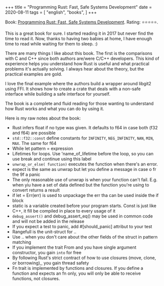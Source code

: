 +++
title = "Programming Rust: Fast, Safe Systems Development"
date = 2020-08-11
tags = [
    "english",
    "books",
]
+++

Book: [Programming Rust: Fast, Safe Systems Development](https://www.goodreads.com/review/25550614). Rating: ⭐️⭐️⭐️⭐️⭐️.

This is a great book for sure. I started reading it in 2017 but never find the
time to read it. Now, thanks to having two babies at home, I have enough time to
read while waiting for them to sleep. :)

There are many things I like about this book. The first is the comparisons with
C and C++ since both authors are/were C/C++ developers. This kind of experience
helps you understand how Rust is useful and what practical problems it's
actually solving. I always hear about the theory, but the practical examples are
gold.

I love the final example where the authors build a wrapper around libgit2 using
FFI. It shows how to create a crate that deals with a non-safe interface while
building a safe interface for yourself.

The book is a complete and fluid reading for those wanting to understand how
Rust works and what you can do by using it.

Here is my raw notes about the book:

- Rust infers float if no type was given. It defaults to f64 in case both (f32
  and f64) are possible
- `std::f32::const` define constants for `INFINITY`, `NEG_INFINITY`, `NAN`,
  `MIN`, `MAX`.  The same for f64
- While let pattern = expression
- Lifetimes for loops. Use 'name_of_lifetime before the loop, so you can use
  break and continue using this label
- `unwrap_or_else( function)` executes the function when there's an error.
- expect is the same as unwrap but let you define a message in case o fr the 9f
  a panic
- The only reasonable use of unwrap is when your function can't fail. E.g. when
  yiu have a set of data defined but the function you're using to convert
  returns a result
- if let = Err(err) is used to unpackage the err tha can be used inside the if
  block
- static is a variable created before your program starts. Const is just like
  C++, it fill be compiled in place to every usage of it
- `debug_assert()` and debug_assert_eq() may be used in common code and will not
  be added in the release
- If you expect a test to panic, add #[should_panic] attribut to your test
- Rangefull is the unit-struct for ..
- Use .. when you don't care about the other fields of the struct in pattern
  matching
- If you implement the trait From and you have single argument constructor, you
  gain `into` for free
- By following Rust's strict contract of how to use closures (move, clone, or
  borrowing),, you gain thread safety
- Fn trait is implemented by functions and closures. If you define a function
  and expects an fn only, you will only be able to receive functions, not
  closures.
